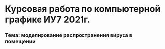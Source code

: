 # Курсовая работа по компьютерной графике ИУ7 2021г.

### Тема: моделирование распространения вируса в помещении
